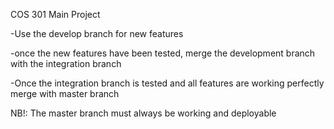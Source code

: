COS 301 Main Project

-Use the develop branch for new features

-once the new features have been tested, merge the development branch with the integration branch

-Once the integration branch is tested and all features are working perfectly merge with master branch

NB!: The master branch must always be working and deployable
